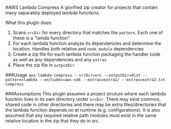 #AWS Lambda Compress
A glorified zip creator for projects that contain many separately deployed lambda functions.  

What this plugin does:

1. Scans ```srcDir``` for every directory that matches the ```pattern```.  Each one of these is a "lamda function"
2. For each lambda function analyze its dependencies and determine the location.  Handles both relative and ```node_module``` dependencies
3. Create a zip file for each lambda function packaging the handler code as well as any dependencies and any ```extras```
4. Place the zip file in ```outputDir```

###Usage
```aws-lambda-compress --srcDir=src --outputDir=dist --pattern=lambda --excludes=aws-sdk --extras=extra1/ --extras=extra2.txt compress```

###Assumptions
This plugin assumes a project struture where each lambda function lives in its own directory under ```srcDir```.  There may exist common, shared 
code in other directories and there may be extra files/directories that the lambda function depends on at runtime (e.g. configurations).  It is also 
assumed that any required relative path modules must exist in the same relative location in the zip that they do in src.